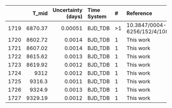 |      |   T_mid |   Uncertainty (days) | Time System   | #   | Reference                   |
|-----:|--------:|---------------------:|:--------------|:----|:----------------------------|
| 1719 | 6870.37 |              0.00051 | BJD_TDB       | >1  | 10.3847/0004-6256/152/4/108 |
| 1720 | 8602.72 |              0.0014  | BJD_TDB       | 1   | This work                   |
| 1721 | 8607.02 |              0.0014  | BJD_TDB       | 1   | This work                   |
| 1722 | 8615.62 |              0.0013  | BJD_TDB       | 1   | This work                   |
| 1723 | 8619.92 |              0.0012  | BJD_TDB       | 1   | This work                   |
| 1724 | 9312    |              0.0012  | BJD_TDB       | 1   | This work                   |
| 1725 | 9316.3  |              0.0011  | BJD_TDB       | 1   | This work                   |
| 1726 | 9324.9  |              0.0013  | BJD_TDB       | 1   | This work                   |
| 1727 | 9329.19 |              0.0012  | BJD_TDB       | 1   | This work                   |